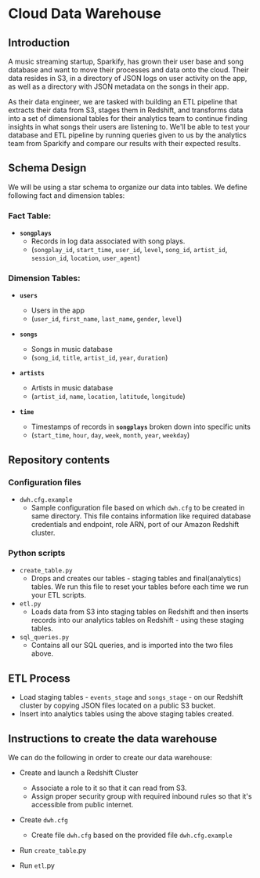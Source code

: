 # Cloud Data Warehouse

## Introduction

A music streaming startup, Sparkify, has grown their user base and song database and want to move their processes and data onto the cloud. Their data resides in S3, in a directory of JSON logs on user activity on the app, as well as a directory with JSON metadata on the songs in their app.

As their data engineer, we are tasked with building an ETL pipeline that extracts their data from S3, stages them in Redshift, and transforms data into a set of dimensional tables for their analytics team to continue finding insights in what songs their users are listening to. We'll be able to test your database and ETL pipeline by running queries given to us by the analytics team from Sparkify and compare our results with their expected results.

## Schema Design

We will be using a star schema to organize our data into tables. 
We define following fact and dimension tables:

### Fact Table:

- __`songplays`__
    - Records in log data associated with song plays.
    - (`songplay_id`, `start_time`, `user_id`, `level`, `song_id`, `artist_id`, `session_id`, `location`, `user_agent`)

### Dimension Tables:

- __`users`__
    - Users in the app
    - (`user_id`, `first_name`, `last_name`, `gender`, `level`)
    
- __`songs`__
    - Songs in music database
    - (`song_id`, `title`, `artist_id`, `year`, `duration`)

- __`artists`__
    - Artists in music database
    - (`artist_id`, `name`, `location`, `latitude`, `longitude`)
    
- __`time`__
    - Timestamps of records in __`songplays`__ broken down into specific units
    - (`start_time`, `hour`, `day`, `week`, `month`, `year`, `weekday`)
    
## Repository contents

### Configuration files

- `dwh.cfg.example`
    - Sample configuration file based on which `dwh.cfg` to be created in same directory. This file contains
information like required database credentials and endpoint, role ARN, port of our Amazon Redshift cluster.

### Python scripts

- `create_table.py`
    - Drops and creates our tables - staging tables and final(analytics) tables. We run this file to reset your tables before each time we run your ETL scripts.
- `etl.py`
    - Loads data from S3 into staging tables on Redshift and then inserts records into our analytics tables on Redshift -  using these staging tables.
- `sql_queries.py`
    - Contains all our SQL queries, and is imported into the two files above.

## ETL Process

- Load staging tables - `events_stage` and `songs_stage` - on our Redshift cluster by copying JSON files located on a public S3 bucket.
- Insert into analytics tables using the above staging tables created.

## Instructions to create the data warehouse

We can do the following in order to create our data warehouse:
- Create and launch a Redshift Cluster
    - Associate a role to it so that it can read from S3.
    - Assign proper security group with required inbound rules so that it's accessible from public internet.
- Create `dwh.cfg`
    - Create file `dwh.cfg` based on the provided file `dwh.cfg.example`

-  Run `create_table`.py

- Run `etl`.py

